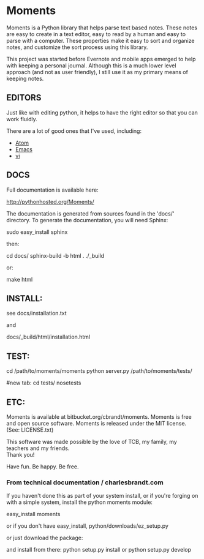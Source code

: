 Moments
========

Moments is a Python library that helps parse text based notes.  These notes are easy to create in a text editor, easy to read by a human and easy to parse with a computer.  These properties make it easy to sort and organize notes, and customize the sort process using this library.

This project was started before Evernote and mobile apps emerged to help with keeping a personal journal.  Although this is a much lower level approach (and not as user friendly), I still use it as my primary means of keeping notes.

EDITORS
-------------
Just like with editing python, it helps to have the right editor so that you can work fluidly.

There are a lot of good ones that I've used, including:

  - [Atom](editors/atom.md)
  - [Emacs](editors/emacs/emacs.md)
  - [vi](editors/vi/vi.md)

DOCS
---------

Full documentation is available here:

http://pythonhosted.org/Moments/

The documentation is generated from sources found in the 'docs/' directory. To generate the documentation, you will need Sphinx:

   sudo easy_install sphinx

then:

   cd docs/
   sphinx-build -b html . ./_build

or:

   make html

INSTALL:
----------

see docs/installation.txt

and

docs/_build/html/installation.html


TEST:
----------

cd /path/to/moments/moments
python server.py /path/to/moments/tests/

#new tab:
cd tests/
nosetests

ETC:
-------------

Moments is available at bitbucket.org/cbrandt/moments.
Moments is free and open source software.
Moments is released under the MIT license.  (See: LICENSE.txt)

This software was made possible by the love of TCB, my family, my teachers and my friends.  
Thank you!

Have fun. Be happy. Be free.


### From technical documentation / charlesbrandt.com

If you haven't done this as part of your system install, or if you're forging on with a simple system, install the python moments module:

easy_install moments

or if you don't have easy_install,
python/downloads/ez_setup.py

or just download the package:

and install from there:
python setup.py install
or
python setup.py develop
